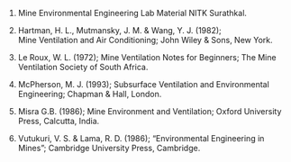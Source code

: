 1. Mine Environmental Engineering Lab Material NITK Surathkal.<br>

2. Hartman, H. L., Mutmansky, J. M. & Wang, Y. J. (1982);<br> Mine Ventilation and Air Conditioning; John Wiley & Sons, New York. <br>

3. Le Roux, W. L. (1972); Mine Ventilation Notes for Beginners; The Mine Ventilation Society of South Africa.<br>

4. McPherson, M. J. (1993); Subsurface Ventilation and Environmental Engineering; Chapman & Hall, London. <br>

5. Misra  G.B.   (1986); Mine Environment and Ventilation; Oxford University Press, Calcutta, India. <br>

6. Vutukuri, V. S. & Lama, R. D. (1986); “Environmental Engineering in Mines”; Cambridge University Press, Cambridge.

